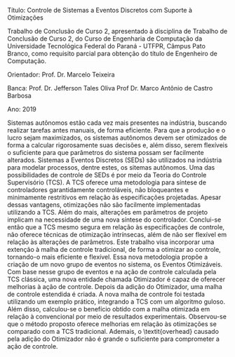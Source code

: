 Título: Controle de Sistemas a Eventos Discretos com Suporte à Otimizações

Trabalho de Conclusão de Curso 2, apresentado à disciplina de Trabalho de Conclusão de Curso 2, do Curso de Engenharia de Computação da Universidade Tecnológica Federal do Paraná - UTFPR, Câmpus Pato Branco, como requisito parcial para obtenção do título de Engenheiro de Computação.

Orientador: Prof. Dr. Marcelo Teixeira

Banca:
Prof. Dr. Jefferson Tales Oliva
Prof Dr. Marco Antônio de Castro Barbosa

Ano: 2019

Sistemas autônomos estão cada vez mais presentes na indústria, buscando realizar tarefas antes manuais, de forma eficiente. Para que a produção e o lucro sejam maximizados, os sistemas autônomos devem ser otimizados de forma a calcular rigorosamente suas decisões e, além disso, serem flexíveis o suficiente para que parâmetros do sistema possam ser facilmente alterados. Sistemas a Eventos Discretos (SEDs) são utilizados na indústria para modelar processos, dentre estes, os sitemas autônomos. Uma das possibilidades de controle de SEDs é por meio da Teoria do Controle Supervisório (TCS). A TCS oferece uma metodologia para síntese de controladores garantidamente controláveis, não bloqueantes e minimamente restritivos em relação às especificações projetadas. Apesar dessas vantagens, otimizações não são facilmente implementadas utilizando a TCS. Além do mais, alterações em parâmetros de projeto implicam na necessidade de uma nova síntese do controlador. Conclui-se então que a TCS mesmo segura em relação às especificações de controle, não oferece técnicas de otimização intrínsecas, além de não ser flexível em relação às alterações de parâmetros. Este trabalho visa incorporar uma extenção à malha de controle tradicional, de forma a otimizar ao controle, tornando-o mais eficiente e flexível. Essa nova metodologia propõe a criação de um novo grupo de eventos no sistema, os Eventos Otimizáveis. Com base nesse grupo de eventos e na ação de controle calculada pela TCS clássica, uma nova entidade chamada Otimizador é capaz de oferecer melhorias à ação de controle. Depois da adição do Otimizador, uma malha de controle estendida é criada. A nova malha de controle foi testada utilizando um exemplo prático, integrando a TCS com um algoritmo guloso. Além disso, calculou-se o benefício obtido com a malha otimizada em relação à convencional por meio de resultados experimentais. Observou-se que o método proposto oferece melhorias em relação às otimizações se comparado com a TCS tradicional. Ademais, o \textit{overhead} causado pela adição do Otimizador não é grande o suficiente para comprometer a ação de controle.
